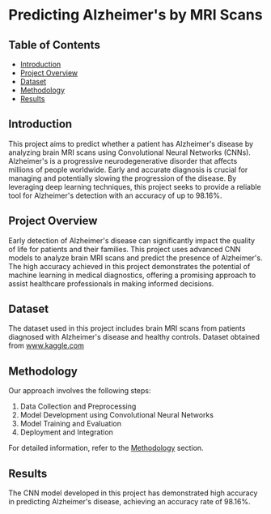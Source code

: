 # Predicting Alzheimer's by MRI Scans


## Table of Contents
- [Introduction](#introduction)
- [Project Overview](#project-overview)
- [Dataset](#dataset)
- [Methodology](#methodology)
- [Results](#results)


## Introduction
This project aims to predict whether a patient has Alzheimer's disease by analyzing brain MRI scans using Convolutional Neural Networks (CNNs). Alzheimer's is a progressive neurodegenerative disorder that affects millions of people worldwide. Early and accurate diagnosis is crucial for managing and potentially slowing the progression of the disease. By leveraging deep learning techniques, this project seeks to provide a reliable tool for Alzheimer's detection with an accuracy of up to 98.16%.

## Project Overview
Early detection of Alzheimer's disease can significantly impact the quality of life for patients and their families. This project uses advanced CNN models to analyze brain MRI scans and predict the presence of Alzheimer's. The high accuracy achieved in this project demonstrates the potential of machine learning in medical diagnostics, offering a promising approach to assist healthcare professionals in making informed decisions.

## Dataset
The dataset used in this project includes brain MRI scans from patients diagnosed with Alzheimer's disease and healthy controls. Dataset obtained from www.kaggle.com

## Methodology
Our approach involves the following steps:
1. Data Collection and Preprocessing
2. Model Development using Convolutional Neural Networks
3. Model Training and Evaluation
4. Deployment and Integration

For detailed information, refer to the [Methodology](path_to_methodology) section.

## Results
The CNN model developed in this project has demonstrated high accuracy in predicting Alzheimer's disease, achieving an accuracy rate of 98.16%. 
